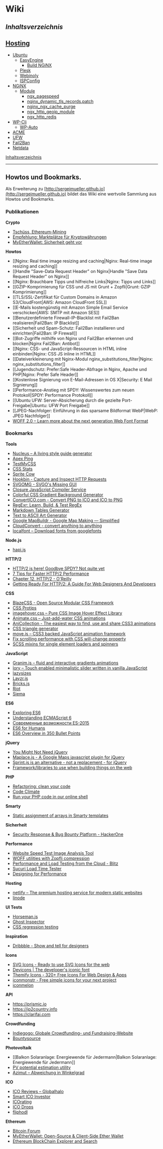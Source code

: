 # Wiki

## _Inhaltsverzeichnis_

## [Hosting](https://wiki.page-speed.ninja/hosting/)

- [Ubuntu](https://wiki.page-speed.ninja/hosting/ubuntu/)
  - [EasyEngine](https://wiki.page-speed.ninja/hosting/ubuntu/easyengine/)
    - [Build NGiNX](https://wiki.page-speed.ninja/hosting/ubuntu/easyengine/build/)
  - [Plesk](https://wiki.page-speed.ninja/hosting/ubuntu/plesk/)
  - [Webinoly](https://wiki.page-speed.ninja/hosting/ubuntu/webinoly/)
  - [ISPConfig](https://wiki.page-speed.ninja/hosting/ubuntu/ispconfig/)
- [NGiNX](https://wiki.page-speed.ninja/hosting/nginx/)
  - [Module](https://wiki.page-speed.ninja/hosting/nginx/module/)
    - [ngx_pagespeed](https://wiki.page-speed.ninja/hosting/nginx/module/ngx_pagespeed)
    - [nginx_dynamic_tls_records.patch](https://wiki.page-speed.ninja/hosting/nginx/module/nginx_dynamic_tls_records.patch)
    - [nginx_ngx_cache_purge](https://wiki.page-speed.ninja/hosting/nginx/module/nginx_ngx_cache_purge)
    - [ngx_http_geoip_module](https://wiki.page-speed.ninja/hosting/nginx/module/ngx_http_geoip_module)
    - [ngx_http_redis](https://wiki.page-speed.ninja/hosting/nginx/module/ngx_http_redis)
- [WP-Cli](https://wiki.page-speed.ninja/hosting/wpcli/)
    - [WP-Auto](https://wiki.page-speed.ninja/hosting/wpcli/wp-auto/)
- [ACME](https://wiki.page-speed.ninja/hosting/acme/)
- [UFW](https://wiki.page-speed.ninja/hosting/ufw/)
- [Fail2Ban](https://wiki.page-speed.ninja/hosting/fail2ban/)
- [Netdata](https://wiki.page-speed.ninja/hosting/netdata/)

[Inhaltsverzeichnis](#inhaltsverzeichnis)

* * *

## Howtos und Bookmarks.

Als Erweiterung zu [http://sergejmueller.github.io](http://sergejmueller.github.io) bildet das Wiki eine wertvolle Sammlung aus Howtos und Bookmarks.

### Publikationen
**Crypto**
* [Tschüss, Ethereum-Mining](http://telegra.ph/Tschüss-Ethereum-Mining-11-03)
* [Empfehlung: Marktplätze für Kryptowährungen](http://telegra.ph/Empfehlung-Marktplätze-für-Kryptowährungen-10-14)
* [MyEtherWallet: Sicherheit geht vor](http://telegra.ph/MyEtherWallet-Sicherheit-geht-vor-11-05)

**Howtos**
* [[Nginx: Real time image resizing and caching|Nginx: Real-time image resizing and caching]]
* [[Handle "Save-Data Request Header" on Nginx|Handle "Save Data Request Header" on Nginx]]
* [[Nginx: Brauchbare Tipps und hilfreiche Links|Nginx: Tipps und Links]]
* [[GZIP-Komprimierung für CSS und JS mit Grunt + Zopfli|Grunt: GZIP Komprimierung]]
* [[TLS/SSL-Zertifikat für Custom Domains in Amazon S3/CloudFront|AWS: Amazon CloudFront SSL]]
* [[E-Mails kostengünstig mit Amazon Simple Email Service verschicken|AWS: SMTP mit Amazon SES]]
* [[Benutzerdefinierte Firewall-IP-Blacklist mit Fail2Ban realisieren|Fail2Ban: IP Blacklist]]
* [[Sicherheit und Spam-Schutz: Fail2Ban installieren und einrichten|Fail2Ban: IP Firewall]]
* [[Bot-Zugriffe mithilfe von Nginx und Fail2Ban erkennen und blocken|Nginx Fail2Ban: Antibot]]
* [[Nginx: CSS- und JavaScript-Ressourcen in HTML inline einbinden|Nginx: CSS JS inline in HTML]]
* [[Dateiverkleinerung mit Nginx-Modul nginx_substitutions_filter|Nginx: nginx_substitutions_filter]]
* [[Jugendschutz: Prefer:Safe Header-Abfrage in Nginx, Apache und PHP|Nginx: Prefer Safe Header]]
* [[Kostenlose Signierung von E-Mail-Adressen in OS X|Security: E Mail Signierung]]
* [[Performance-Anstieg mit SPDY: Wissenswertes zum neuen Protokoll|SPDY: Performance Protokoll]]
* [[Ubuntu UFW: Server-Absicherung durch die gezielte Port-Freigabe|Ubuntu: UFW Port Freigabe]]
* [[JPEG-Nachfolger: Einführung in das sparsame Bildformat WebP|WebP: JPEG Nachfolger]]
* [WOFF 2.0 – Learn more about the next generation Web Font Format](https://gist.github.com/sergejmueller/cf6b4f2133bcb3e2f64a)


### Bookmarks

**Tools**

* [Nucleus – A living style guide generator](https://holidaypirates.github.io/nucleus/)
* [Apex Ping](https://apex.sh/ping/)
* [TestMyCSS](http://www.testmycss.com)
* [CSS Stats](http://www.cssstats.com)
* [Sprite Cow](http://www.spritecow.com)
* [Hookbin - Capture and Inspect HTTP Requests](https://hookbin.com)
* [SVGOMG - SVGO's Missing GUI](https://jakearchibald.github.io/svgomg/)
* [Closure JavaScript Compiler Service](http://closure-compiler.appspot.com/home)
* [Colorful CSS Gradient Background Generator](http://www.webcore-it.com/colorful-background/)
* [ConvertICO.com - Convert PNG to ICO and ICO to PNG](http://www.convertico.com)
* [RegExr: Learn, Build, & Test RegEx](http://www.regexr.com)
* [Markdown Tables Generator](http://www.tablesgenerator.com/markdown_tables)
* [Text to ASCII Art Generator](http://patorjk.com/software/taag/)
* [Google MapBuildr - Google Map Making — Simplified](https://mapbuildr.com)
* [CloudConvert - convert anything to anything](https://cloudconvert.com)
* [localfont – Download fonts from googlefonts](http://www.localfont.com)


**Node.js**

* [hapi.js](http://hapijs.com)


**HTTP/2**

* [HTTP/2 is here! Goodbye SPDY? Not quite yet](https://blog.cloudflare.com/introducing-http2/)
* [7 Tips for Faster HTTP/2 Performance](https://www.nginx.com/blog/7-tips-for-faster-http2-performance/)
* [Chapter 12. HTTP/2 - O'Reilly](http://chimera.labs.oreilly.com/books/1230000000545/ch12.html)
* [Getting Ready For HTTP/2: A Guide For Web Designers And Developers](https://www.smashingmagazine.com/2016/02/getting-ready-for-http2/)


**CSS**

* [BlazeCSS - Open Source Modular CSS Framework](http://blazecss.com)
* [CSS Protips](https://github.com/AllThingsSmitty/css-protips)
* [imagehover.css – Pure CSS Image Hover Effect Library](http://imagehover.io)
* [Animate.css – Just-add-water CSS animations](http://daneden.github.io/animate.css/)
* [AniCollection - The easiest way to find, use and share CSS3 animations](http://anicollection.github.io/#/)
* [CSS triangle generator](http://apps.eky.hk/css-triangle-generator/)
* [move.js – CSS3 backed JavaScript animation framework](https://github.com/visionmedia/move.js)
* [Fix scrolling performance with CSS will-change property](https://fourword.fourkitchens.com/article/fix-scrolling-performance-css-will-change-property)
* [SCSS mixins for single element loaders and spinners](https://matejkustec.github.io/SpinThatShit/)


**JavaScript**

* [Granim.js – fluid and interactive gradients animations](https://sarcadass.github.io/granim.js/)
* [lory – Touch enabled minimalistic slider written in vanilla JavaScript](http://meandmax.github.io/lory/)
* [lazysizes](https://github.com/aFarkas/lazysizes)
* [Layzr.js](https://github.com/callmecavs/layzr.js)
* [Bricks.js](http://callmecavs.com/bricks.js/)
* [Riot](http://riotjs.com)
* [Siema](https://pawelgrzybek.com/siema/)


**ES6**

* [Exploring ES6](http://exploringjs.com/es6/)
* [Understanding ECMAScript 6](https://leanpub.com/understandinges6/read)
* [Современные возможности ES-2015](https://learn.javascript.ru/es-modern)
* [ES6 for Humans](https://github.com/metagrover/ES6-for-humans)
* [ES6 Overview in 350 Bullet Points](https://ponyfoo.com/articles/es6)


**jQuery**

* [You Might Not Need jQuery](http://youmightnotneedjquery.com)
* [Maplace.js - A Google Maps javascript plugin for jQuery](http://maplacejs.com)
* [Sprint.js is an alternative - not a replacement - for jQuery](https://github.com/bendc/sprint)
* [Framework/libraries to use when building things on the web](https://github.com/moklick/frontend-stuff)


**PHP**

* [Refactoring: clean your code](https://refactoring.guru)
* [Code Climate](https://codeclimate.com)
* [Run your PHP code in our online shell](http://3v4l.org)


**Smarty**

* [Static assignment of arrays in Smarty templates](http://www.hackvalue.nl/en/article/125/static_assignment_of_arrays_in_smarty_templates)


**Sicherheit**

* [Security Response & Bug Bounty Platform - HackerOne](https://hackerone.com)


**Performance**

* [Website Speed Test Image Analysis Tool](https://webspeedtest.cloudinary.com)
* [WOFF utilities with Zopfli compression](https://github.com/bramstein/sfnt2woff-zopfli)
* [Performance and Load Testing from the Cloud - Blitz](https://www.blitz.io)
* [Sucuri Load Time Tester](https://performance.sucuri.net)
* [Designing for Performance](http://designingforperformance.com)


**Hosting**

* [netlify – The premium hosting service for modern static websites](https://www.netlify.com)
* [linode](https://www.linode.com)


**UI Tests**

* [Horseman.js](http://www.horsemanjs.org)
* [Ghost Inspector](https://ghostinspector.com)
* [CSS regression testing](http://blog.bartos.me/css-regression-testing/)


**Inspiration**

* [Dribbble - Show and tell for designers](https://dribbble.com)


**Icons**

* [SVG Icons - Ready to use SVG Icons for the web](http://svgicons.sparkk.fr)
* [Devicons | The developer's iconic font](http://vorillaz.github.io/devicons/#/dafont)
* [Themify Icons - 320+ Free Icons For Web Design & Apps](http://themify.me/themify-icons)
* [iconmonstr - Free simple icons for your next project](http://iconmonstr.com)
* [iconmelon](http://iconmelon.com)


**API**
* https://prismic.io
* https://ip2country.info
* https://clarifai.com


**Crowdfunding**

* [Indiegogo: Globale Crowdfunding- und Fundraising-Website](https://www.indiegogo.com)
* [Bountysource](https://www.bountysource.com)


**Photovoltaik**

* [[Balkon Solaranlage: Energiewende für Jedermann|Balkon Solaranlage: Energiewende für Jedermann]]
* [PV potential estimation utility](http://re.jrc.ec.europa.eu/pvgis/apps4/pvest.php?lang=de&map=europe)
* [Azimut – Abweichung in Winkelgrad](http://www.photovoltaiksolarstrom.de/photovoltaiklexikon/azimut)


**ICO**

* [ICO Reviews – Globalhalo](https://globalhalo.com/category/ico-reviews/)
* [Smart ICO Investor](https://smarticoinvestor.com)
* [ICOrating](http://icorating.com)
* [ICO Drops](https://icodrops.com)
* [fliphodl](http://fliphodl.com)


**Ethereum**

* [Bitcoin Forum](https://bitcointalk.org)
* [MyEtherWallet: Open-Source & Client-Side Ether Wallet](https://www.myetherwallet.com)
* [Ethereum BlockChain Explorer and Search](https://etherscan.io)
